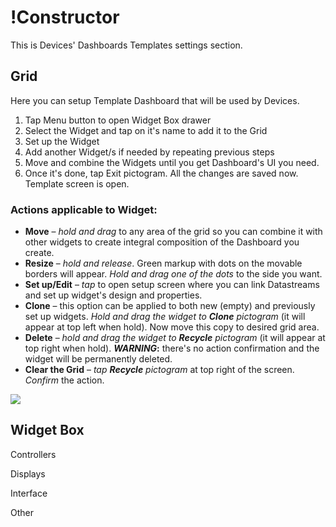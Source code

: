 # !Constructor

This is Devices' Dashboards Templates settings section.

## Grid

Here you can setup Template Dashboard that will be used by Devices.

1. Tap Menu button to open Widget Box drawer
2. Select the Widget and tap on it's name to add it to the Grid
3. Set up the Widget
4. Add another Widget/s if needed by repeating previous steps
5. Move and combine the Widgets until you get Dashboard's UI you need.
6. Once it's done, tap Exit pictogram. All the changes are saved now. Template screen is open.

### Actions applicable to Widget:

* **Move** – _hold and drag_ to any area of the grid so you can combine it with other widgets to create integral composition of the Dashboard you create. 
* **Resize** – _hold and release_. Green markup with dots on the movable borders will appear. _Hold and drag one of the dots_ to the side you want. 
* **Set up/Edit** – _tap_ to open setup screen where you can link Datastreams and set up widget's design and properties. 
* **Clone** – this option can be applied to both new \(empty\) and previously set up widgets. _Hold and drag the widget to **Clone** pictogram_ \(it will appear at top left when hold\). Now move this copy to desired grid area. 
* **Delete** – _hold and drag the widget to **Recycle** pictogram_ \(it will appear at top right when hold\). _**WARNING**_**:** there's no action confirmation and the widget will be permanently deleted.  
* **Clear the Grid** – _tap **Recycle** pictogram_ at top right of the screen. _Confirm_ the action.



![](../../.gitbook/assets/constructor.gif)

## Widget Box

Controllers

Displays

Interface

Other

